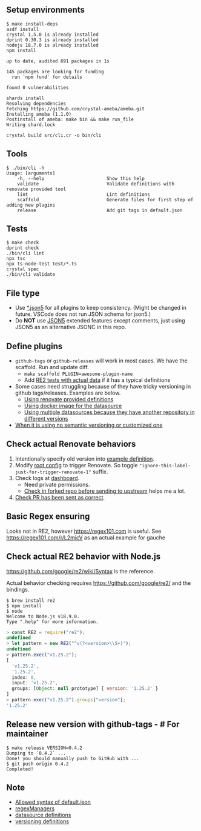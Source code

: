 ## Setup environments

```console
$ make install-deps
asdf install
crystal 1.5.0 is already installed
dprint 0.30.3 is already installed
nodejs 18.7.0 is already installed
npm install

up to date, audited 691 packages in 1s

145 packages are looking for funding
  run `npm fund` for details

found 0 vulnerabilities

shards install
Resolving dependencies
Fetching https://github.com/crystal-ameba/ameba.git
Installing ameba (1.1.0)
Postinstall of ameba: make bin && make run_file
Writing shard.lock

crystal build src/cli.cr -o bin/cli
```

## Tools

```console
$ ./bin/cli -h
Usage: [arguments]
    -h, --help                       Show this help
    validate                         Validate definitions with renovate provided tool
    lint                             Lint definitions
    scaffold                         Generate files for first step of adding new plugins
    release                          Add git tags in default.json
```

## Tests

```console
$ make check
dprint check
./bin/cli lint
npx tsc
npx ts-node-test test/*.ts
crystal spec
./bin/cli validate
```

## File type

- Use [*.json5](https://github.com/renovatebot/renovate/issues/16001#issuecomment-1152568230) for all plugins to keep consistency. (Might be changed in future. VSCode does not run JSON schema for json5.)
- Do **NOT** use [JSON5](https://json5.org/) extended features except comments, just using JSON5 as an alternative JSONC in this repo.

## Define plugins

- `github-tags` or `github-releases` will work in most cases. We have the scaffold. Run and update diff.
  - `make scaffold PLUGIN=awesome-plugin-name`
  - Add [RE2 tests with actual data](test/regex_test.ts) if it has a typical definitions
- Some cases need struggling because of they have tricky versioning in github tags/releases. Examples are below.
  - [Using renovate provided definitions](plugins/ruby.json5)
  - [Using docker image for the datasource](plugins/gauche.json5)
  - [Using multiple datasources because they have another repository in different versions](plugins/scala.json5)
- [When it is using no semantic versioning or customized one](plugins/clojure.json5)

## Check actual Renovate behaviors

1. Intentionally specify old version into [example definition](examples/.tool-versions).
2. Modify [root config](renovate.json) to trigger Renovate. So toggle `"ignore-this-label-just-for-trigger-renovate-1"` suffix.
3. Check logs at [dashboard](https://app.renovatebot.com/dashboard#github/kachick/renovate-config-asdf).
   - Need private permissions.
   - [Check in forked repo before sending to upstream](#93) helps me a lot.
4. [Check PR has been sent as correct](https://github.com/kachick/renovate-config-asdf/pulls?q=is%3Apr+label%3Arenovate+).

## Basic Regex ensuring

Looks not in RE2, however https://regex101.com is useful. See https://regex101.com/r/L2micV as an actual example for gauche

## Check actual RE2 behavior with Node.js

https://github.com/google/re2/wiki/Syntax is the reference.

Actual behavior checking requires https://github.com/google/re2/ and the bindings.

```console
$ brew install re2
$ npm install
$ node
Welcome to Node.js v18.9.0.
Type ".help" for more information.
```

```js
> const RE2 = require("re2");
undefined
> let pattern = new RE2("^v(?<version>\\S+)");
undefined
> pattern.exec("v1.25.2");
[
  'v1.25.2',
  '1.25.2',
  index: 0,
  input: 'v1.25.2',
  groups: [Object: null prototype] { version: '1.25.2' }
]
> pattern.exec("v1.25.2").groups["version"];
'1.25.2'
```

## Release new version with github-tags - # For maintainer

```console
$ make release VERSION=0.4.2
Bumping to `0.4.2` ...
Done! you should manually push to GitHub with ...
$ git push origin 0.4.2
Completed!
```

## Note

- [Allowed syntax of default.json](https://docs.renovatebot.com/config-presets/)
- [regexManagers](https://docs.renovatebot.com/modules/manager/regex/)
- [datasource definitions](https://github.com/renovatebot/renovate/tree/2e957baed962d65cb8e40136edc142af6014ad95/lib/modules/datasource)
- [versioning definitions](https://github.com/renovatebot/renovate/tree/2e957baed962d65cb8e40136edc142af6014ad95/lib/modules/versioning)
